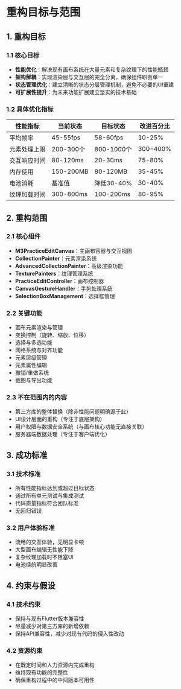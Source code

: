 # 重构目标与范围

## 1. 重构目标

### 1.1 核心目标

* **性能优化**：解决现有画布系统在大量元素和复杂纹理下的性能瓶颈
* **架构解耦**：实现渲染层与交互层的完全分离，确保组件职责单一
* **状态管理优化**：建立清晰的状态分层管理机制，避免不必要的UI重建
* **可扩展性提升**：为未来功能扩展建立坚实的技术基础

### 1.2 具体优化指标

| 性能指标 | 当前状态 | 目标状态 | 改进百分比 |
|---------|-----------|-----------|---------|
| 平均帧率 | 45-55fps | 58-60fps | 10-25% |
| 元素处理上限 | 200-300个 | 800-1000个 | 300-400% |
| 交互响应时间 | 80-120ms | 20-30ms | 75-80% |
| 内存使用 | 150-200MB | 80-120MB | 35-45% |
| 电池消耗 | 基准值 | 降低30-40% | 30-40% |
| 纹理加载时间 | 300-800ms | 100-200ms | 80-95% |

## 2. 重构范围

### 2.1 核心组件

* **M3PracticeEditCanvas**：主画布容器与交互视图
* **CollectionPainter**：元素渲染系统
* **AdvancedCollectionPainter**：高级渲染功能
* **TexturePainters**：纹理管理系统
* **PracticeEditController**：画布控制器
* **CanvasGestureHandler**：手势处理系统
* **SelectionBoxManagement**：选择框管理

### 2.2 关键功能

* 画布元素渲染与管理
* 变换控制（旋转、缩放、位移）
* 选择与多选功能
* 网格系统与对齐功能
* 元素层级管理
* 元素属性编辑
* 撤销/重做系统
* 截图与导出功能

### 2.3 不在范围内的内容

* 第三方库的整体替换（除非性能问题明确源于此）
* UI设计层面的重构（专注于底层架构）
* 用户权限与数据安全系统（与画布核心功能无直接关联）
* 服务器端数据处理（专注于客户端优化）

## 3. 成功标准

### 3.1 技术标准

* 所有性能指标达到或超过目标状态
* 通过所有单元测试与集成测试
* 代码质量指标符合团队标准
* 无回归错误

### 3.2 用户体验标准

* 流畅的交互体验，无明显卡顿
* 大型画布编辑无性能下降
* 复杂纹理加载时不阻塞UI
* 电池续航明显改善

## 4. 约束与假设

### 4.1 技术约束

* 保持与现有Flutter版本兼容性
* 尽量减少对第三方库的新增依赖
* 保持API兼容性，减少对现有代码的侵入性改动

### 4.2 资源约束

* 在既定时间和人力资源内完成重构
* 维持现有功能的完整性
* 确保重构过程中的中间版本可用性
